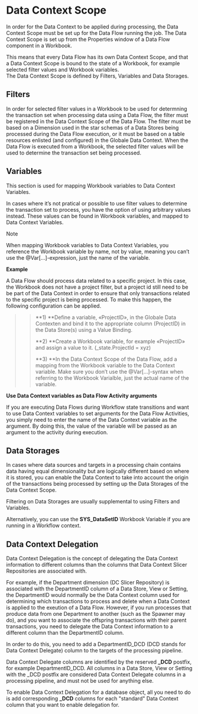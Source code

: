 # Data Context Scope

In order for the Data Context to be applied during processing, the Data Context Scope must be set up for the Data Flow running the job. The Data Context Scope is set up from the Properties window of a Data Flow component in a Workbook. 

This means that every Data Flow has its own Data Context Scope, and that a Data Context Scope is bound to the state of a Workbook, for example selected filter values and Workbook variables.   
The Data Context Scope is defined by Filters, Variables and Data Storages.
<br/>

## Filters

In order for selected filter values in a Workbook to be used for determning the transaction set when processing data using a Data Flow, the filter must be registered in the Data Context Scope of the Data Flow. The filter must be based on a Dimension used in the star schemas of a Data Stores being processed during the Data Flow execution, or it must be based on a table resources enlisted (and configured) in the Globale Data Context. When the Data Flow is executed from a Workbook, the selected filter values will be used to determine the transaction set being processed.
<br/>

## Variables

This section is used for mapping Workbook variables to Data Context Variables.

In cases where it’s not pratical or possible to use filter values to determine the transaction set to process, you have the option of using arbitrary values instead. These values can be found in Workbook variables, and mapped to Data Context Variables. 


> [!NOTE]
> When mapping Workbook variables to Data Context Variables, you reference the Workbook variable by name, not by value, meaning you can’t use the @Var[…]-expression, just the name of the variable.

**Example**

A Data Flow should process data related to a specific project. 
In this case, the Workbook does not have a project filter, but a project id still need to be be part of the Data Context in order to ensure that only transactions related to the specific project is being processed.
To make this happen, the following configuration can be applied.

>>**1)	**Define a variable, «ProjectID», in the Globale Data Contexten and bind it to the appropriate column (ProjectID) in the Data Store(s) using a Value Binding.
>>
>>**2)	**Create a Workbook variable, for example «ProjectID» and assign a value to it. (_state.ProjectId = xyz)
>>
>>**3)	**In the Data Context Scope of the Data Flow, add a mapping from the Workbook variable to the Data Context variable. Make sure you don’t use the @Var[…]-syntax when referring to the Workbook Varialble, just the actual name of the variable.
 


**Use Data Context variables as Data Flow Activity arguments**

If you are executing Data Flows during Workflow state transitions and want to use Data Context variables to set arguments for the Data Flow Activities, you simply need to enter the name of the Data Context variable as the argument. By doing this, the value of the variable will be passed as an argument to the activity during execution.
<br/>

## Data Storages

In cases where data sources and targets in a processing chain contains data having equal dimensionality but are logically different based on where it is stored, you can enable the Data Context to take into account the origin of the transactions being processed by setting up the Data Storages of the Data Context Scope. 

Filtering on Data Storages are usually supplemental to using Filters and Variables. 

Alternatively, you can use the **SYS_DataSetID** Workbook Variable if you are running in a Workflow context. 
<br/>

## Data Context Delegation

Data Context Delegation is the concept of delegating the Data Context information to different columns than the columns that Data Context Slicer Repositories are associated with.
 
For example, if the Department dimension (DC Slicer Repository) is associated with the DepartmentID column of a Data Store, View or Setting, the DepartmentID would normally be the Data Context column used for determining which transactions to process and delete when a Data Context is applied to the exeution of a Data Flow. However, if you run processes that produce data from one Department to another (such as the Spawner may do), and you want to associate the offspring transactions with their parent transactions, you need to delegate the Data Context information to a different column than the DepartmentID column. 

In order to do this, you need to add a DepartmentID_DCD (DCD stands for Data Context Delegate) column to the targets of the processing pipeline.

Data Context Delegate columns are identified by the reserved **_DCD** postfix, for example DepartmentID_DCD. All columns in a Data Store, View or Setting with the _DCD postfix are considered Data Context Delegate columns in a processing pipeline, and must not be used for anything else. 

To enable Data Context Delegation for a database object, all you need to do is add corresponding **_DCD** columns for each "standard" Data Context column that you want to enable delegation for. 
